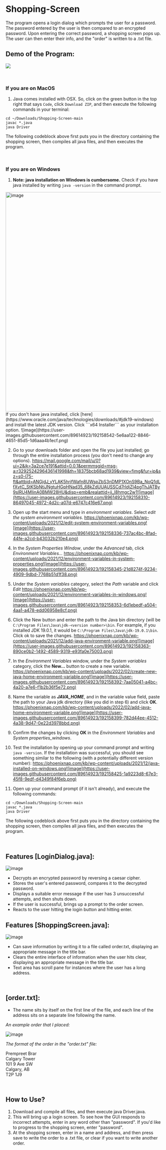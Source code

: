 
# Shopping-Screen

The program opens a login dialog which prompts the user for a password. The password entered by the user is then compared to an encrypted password.
Upon entering the correct password, a shopping screen pops up. The user can then enter their info, and the "order" is written to a .txt file.

## Demo of the Program:

![](auction_demo.gif)

&nbsp;
&nbsp;
&nbsp;



### If you are on MacOS

1. Java comes installed with OSX. So, click on the green button in the top right that says ```Code```, click ```Download ZIP```, and then execute the following commands in your terminal:

```
cd ~/Downloads/Shopping-Screen-main
javac *.java
java Driver
```
The following codeblock above first puts you in the directory containing the shopping screen, then compiles all java files, and then executes the program.

&nbsp;

### If you are on Windows

1. **Note: java installation on Windows is cumbersome.** Check if you have java installed by writing ```java -version``` in the command prompt. 
<img width="710" alt="image" src="https://user-images.githubusercontent.com/89614923/192158251-cf1afe71-901f-473a-a3ff-6642cb6f7faf.png">
If you don't have java installed, click [here](https://www.oracle.com/java/technologies/downloads/#jdk19-windows) and install the latest JDK version. Click ```x64 Installer``` as your installation option. 
![image](https://user-images.githubusercontent.com/89614923/192158542-5e6aa122-8846-4651-85d5-1d6aaa4b1ecf.png)




2. Go to your downloads folder and open the file you just installed; go through the entire installation process (you don't need to change any options). 
https://mail.google.com/mail/u/0?ui=2&ik=3a2ce7e191&attid=0.0.1&permmsgid=msg-a:r3292524296436141998&th=18375bcb68ad1939&view=fimg&fur=ip&sz=s0-l75-ft&attbid=ANGjdJ_yYLAK5hrjfWafn8UWspZbS3nDMP1XOnS9Ba_NoQ1dLfXvtC_StKSbNtiJNgtuHGpHNad35_68kZdUUAUSSCd7rldjZI4pgThJATBy9slRU4MIinA0BMW28HU&disp=emb&realattid=ii_l8hmgc2w1![image](https://user-images.githubusercontent.com/89614923/192158310-86497045-4972-4d2c-a07d-e6747c416e67.png)

3. Open up the start menu and type in *environment variables*. Select *edit the system environment variables*. 
https://phoenixnap.com/kb/wp-content/uploads/2021/12/edit-system-environment-variables.png![image](https://user-images.githubusercontent.com/89614923/192158336-737ac4bc-8fad-44fe-a2cd-b43032b210e4.png)


4. In the *System Properties Window*, under the *Advanced* tab, click *Environment Variables...* 
https://phoenixnap.com/kb/wp-content/uploads/2021/12/environment-variables-in-system-properties.png![image](https://user-images.githubusercontent.com/89614923/192158345-21d8274f-9234-4909-9dbd-7768b51d1f38.png)

5. Under the *System variables* category, select the *Path* variable and click *Edit* 
https://phoenixnap.com/kb/wp-content/uploads/2021/12/environment-variables-in-windows.png![image](https://user-images.githubusercontent.com/89614923/192158353-6d1ebedf-a504-4aa1-a478-edd06958e8cf.png)

6. Click the New button and enter the path to the Java bin directory (will be ```C:\Program Files\Java\jdk-<version number>\bin```. For example, if you installed JDK 19.0.1, it would be ```C:\Program Files\Java\jdk-19.0.1\bin```. Click ok to save the changes. 
https://phoenixnap.com/kb/wp-content/uploads/2021/12/add-java-environment-variable.png![image](https://user-images.githubusercontent.com/89614923/192158363-890ce0b2-1492-4589-9319-e93fa0e75003.png)

7. In the _Environment Variables_ window, under the _System variables_ category, click the **New…** button to create a new variable.
https://phoenixnap.com/kb/wp-content/uploads/2022/02/create-new-java-home-environment-variable.png![image](https://user-images.githubusercontent.com/89614923/192158392-7aa05041-a4bc-4a20-a7e6-f1b2b36f5e72.png)

8. Name the variable as **_JAVA_HOME_**, and in the variable value field, paste the path to your Java jdk directory (like you did in step 6) and click **OK**. 
https://phoenixnap.com/kb/wp-content/uploads/2022/02/add-java-home-environment-variable.png![image](https://user-images.githubusercontent.com/89614923/192158399-782d44ee-4512-4a38-9d47-0e22d3978bbd.png)

9. Confirm the changes by clicking **OK** in the _Environment Variables_ and _System properties_windows_.

10. Test the installation by opening up your command prompt and writing ```java -version```. If the installation was successful, you should see something similar to the following (with a potentially different version number): 
https://phoenixnap.com/kb/wp-content/uploads/2021/12/java-installed-on-windows.png![image](https://user-images.githubusercontent.com/89614923/192158425-1a9223d8-67e3-45f8-9edf-d4349f84f6eb.png)


11. Open up your command prompt (if it isn't already), and execute the following commands:
```
cd ~/Downloads/Shopping-Screen-main
javac *.java
java Driver
```
The following codeblock above first puts you in the directory containing the shopping screen, then compiles all java files, and then executes the program.

&nbsp;
&nbsp;
&nbsp;




## Features [LoginDialog.java]:
![image](https://user-images.githubusercontent.com/89614923/131058925-299baf5b-c8c8-4c5b-908c-7f0e66562397.png)

  - Decrypts an encrypted password by reversing a caesar cipher.
  - Stores the user's entered password, compares it to the decrypted password.
  - Displays a suitable error message if the user has 3 unsuccessful attempts, and then shuts down.
  - If the user is successful, brings up a prompt to the order screen.
  - Reacts to the user hitting the login button and hitting enter.

## Features [ShoppingScreen.java]:
![image](https://user-images.githubusercontent.com/89614923/131058987-059d649f-4573-4987-b983-4328e697b08c.png)

  - Can save information by writing it to a file called order.txt, displaying an appropriate message in the title bar.
  - Clears the entire interface of information when the user hits clear, displaying an appropriate message in the title bar.
  - Text area has scroll pane for instances where the user has a long address.

&nbsp;

## [order.txt]:
- The name sits by itself on the first line of the file, and each line of the address sits on a separate line following the name.

_An example order that I placed:_

![image](https://user-images.githubusercontent.com/89614923/148914778-8d137a21-679f-4b0c-abaf-a4e0542e9d86.png)

_The format of the order in the "order.txt" file:_

Prempreet Brar\
Calgary Tower\
101 9 Ave SW\
Calgary, AB\
T2P 1J9

&nbsp;

## How to Use?
1. Download and compile all files, and then execute java Driver.java.
2. This will bring up a login screen. To see how the GUI responds to incorrect attempts, enter in any word other than "password".
   If you'd like to progress to the shopping screen, enter "password".
3. At the shopping screen, enter in a name and address, and then press save to write the order to a .txt file, or clear if you want
   to write another order.
